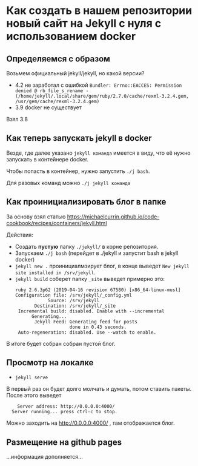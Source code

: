 # Как создать в нашем репозитории новый сайт на Jekyll с нуля с использованием docker

## Определяемся с образом

Возьмем официальный jekyll/jekyll, но какой версии?

 * 4.2 не заработал с ошибкой `Bundler: Errno::EACCES: Permission denied @ rb_file_s_rename - (/home/jekyll/.local/share/gem/ruby/2.7.0/cache/rexml-3.2.4.gem, /usr/gem/cache/rexml-3.2.4.gem)`
 * 3.9 docker не существует

Взял 3.8

## Как теперь запускать jekyll в docker

Везде, где далее указано `jekyll команда` имеется в виду, что её нужно запускать в контейнере docker.

Чтобы попасть в контейнер, нужно запустить `./j bash`.

Для разовых команд можно `./j jekyll команда`

## Как проинициализировать блог в папке

За основу взял статью https://michaelcurrin.github.io/code-cookbook/recipes/containers/jekyll.html

Действия:

* Создать **пустую** папку `./jekyll/` в корне репозитория.
* Запускаем `./j bash` (перейдет в ./jekyll и запустит bash в jekyll docker)
* `jekyll new .` проинициалмзирует блог, в конце выведет `New jekyll site installed in /srv/jekyll`.
* `jekyll build` соберет папку `_site` выведет примерно это:
    ```
	ruby 2.6.3p62 (2019-04-16 revision 67580) [x86_64-linux-musl]
	Configuration file: /srv/jekyll/_config.yml
	            Source: /srv/jekyll
	       Destination: /srv/jekyll/_site
	 Incremental build: disabled. Enable with --incremental
	      Generating... 
	       Jekyll Feed: Generating feed for posts
	                    done in 0.43 seconds.
	 Auto-regeneration: disabled. Use --watch to enable.
	```

В итоге будет собран собран пустой блог.

## Просмотр на локалке

 * `jekyll serve`

В первый раз он будет долго молчать и думать, потом ставить пакеты. После этого выведет

```
    Server address: http://0.0.0.0:4000/
  Server running... press ctrl-c to stop.
```

Можно заходить на http://0.0.0.0:4000/ , там отображается блог.

## Размещение на github pages

...информация дополняется...
